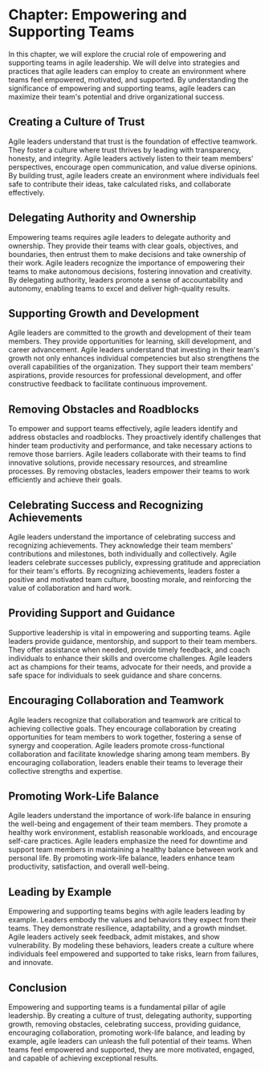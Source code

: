 Chapter: Empowering and Supporting Teams
========================================

In this chapter, we will explore the crucial role of empowering and supporting teams in agile leadership. We will delve into strategies and practices that agile leaders can employ to create an environment where teams feel empowered, motivated, and supported. By understanding the significance of empowering and supporting teams, agile leaders can maximize their team's potential and drive organizational success.

**Creating a Culture of Trust**
-------------------------------

Agile leaders understand that trust is the foundation of effective teamwork. They foster a culture where trust thrives by leading with transparency, honesty, and integrity. Agile leaders actively listen to their team members' perspectives, encourage open communication, and value diverse opinions. By building trust, agile leaders create an environment where individuals feel safe to contribute their ideas, take calculated risks, and collaborate effectively.

**Delegating Authority and Ownership**
--------------------------------------

Empowering teams requires agile leaders to delegate authority and ownership. They provide their teams with clear goals, objectives, and boundaries, then entrust them to make decisions and take ownership of their work. Agile leaders recognize the importance of empowering their teams to make autonomous decisions, fostering innovation and creativity. By delegating authority, leaders promote a sense of accountability and autonomy, enabling teams to excel and deliver high-quality results.

**Supporting Growth and Development**
-------------------------------------

Agile leaders are committed to the growth and development of their team members. They provide opportunities for learning, skill development, and career advancement. Agile leaders understand that investing in their team's growth not only enhances individual competencies but also strengthens the overall capabilities of the organization. They support their team members' aspirations, provide resources for professional development, and offer constructive feedback to facilitate continuous improvement.

**Removing Obstacles and Roadblocks**
-------------------------------------

To empower and support teams effectively, agile leaders identify and address obstacles and roadblocks. They proactively identify challenges that hinder team productivity and performance, and take necessary actions to remove those barriers. Agile leaders collaborate with their teams to find innovative solutions, provide necessary resources, and streamline processes. By removing obstacles, leaders empower their teams to work efficiently and achieve their goals.

**Celebrating Success and Recognizing Achievements**
----------------------------------------------------

Agile leaders understand the importance of celebrating success and recognizing achievements. They acknowledge their team members' contributions and milestones, both individually and collectively. Agile leaders celebrate successes publicly, expressing gratitude and appreciation for their team's efforts. By recognizing achievements, leaders foster a positive and motivated team culture, boosting morale, and reinforcing the value of collaboration and hard work.

**Providing Support and Guidance**
----------------------------------

Supportive leadership is vital in empowering and supporting teams. Agile leaders provide guidance, mentorship, and support to their team members. They offer assistance when needed, provide timely feedback, and coach individuals to enhance their skills and overcome challenges. Agile leaders act as champions for their teams, advocate for their needs, and provide a safe space for individuals to seek guidance and share concerns.

**Encouraging Collaboration and Teamwork**
------------------------------------------

Agile leaders recognize that collaboration and teamwork are critical to achieving collective goals. They encourage collaboration by creating opportunities for team members to work together, fostering a sense of synergy and cooperation. Agile leaders promote cross-functional collaboration and facilitate knowledge sharing among team members. By encouraging collaboration, leaders enable their teams to leverage their collective strengths and expertise.

**Promoting Work-Life Balance**
-------------------------------

Agile leaders understand the importance of work-life balance in ensuring the well-being and engagement of their team members. They promote a healthy work environment, establish reasonable workloads, and encourage self-care practices. Agile leaders emphasize the need for downtime and support team members in maintaining a healthy balance between work and personal life. By promoting work-life balance, leaders enhance team productivity, satisfaction, and overall well-being.

**Leading by Example**
----------------------

Empowering and supporting teams begins with agile leaders leading by example. Leaders embody the values and behaviors they expect from their teams. They demonstrate resilience, adaptability, and a growth mindset. Agile leaders actively seek feedback, admit mistakes, and show vulnerability. By modeling these behaviors, leaders create a culture where individuals feel empowered and supported to take risks, learn from failures, and innovate.

Conclusion
----------

Empowering and supporting teams is a fundamental pillar of agile leadership. By creating a culture of trust, delegating authority, supporting growth, removing obstacles, celebrating success, providing guidance, encouraging collaboration, promoting work-life balance, and leading by example, agile leaders can unleash the full potential of their teams. When teams feel empowered and supported, they are more motivated, engaged, and capable of achieving exceptional results.
